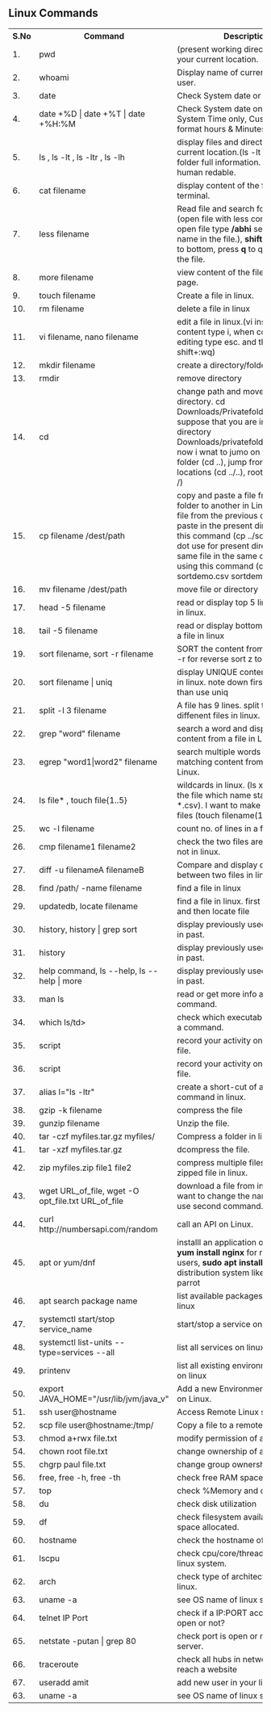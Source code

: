 ## Linux Commands

<table style="width:100%;">
  <tr>
    <th>S.No</th>
    <th>Command</th>
    <th>Description</th>
  </tr>
  <tr>
    <td>1.</td>
    <td>pwd</td>
    <td>(present working directory) check your current location.</td>
  </tr>
  <tr>
    <td>2.</td>
    <td>whoami</td>
    <td>Display name of current logged-in user.</td>
  </tr>
  <tr>
    <td>3.</td>
    <td>date</td>
    <td>Check System date or time</td>
  </tr>
  <tr>
    <td>4.</td>
    <td>date +%D | date +%T | date +%H:%M</td>
    <td>Check System date only, Check System Time only, Customize format hours & Minutes</td>
  </tr>
  <tr>
    <td>5.</td>
    <td>ls , ls -lt , ls -ltr , ls -lh</td>
    <td>display files and directory present in current location.(ls -lt ) file and folder full information. (ls -lh) human redable.</td>
  </tr>
  <tr>
    <td>6.</td>
    <td>cat filename</td>
    <td>display content of the file on terminal.</td>
  </tr>
  <tr>
    <td>7.</td>
    <td>less filename</td>
    <td>Read file and search for a word.(open file with less command. when open file type <b>/abhi</b> search this name in the file.), <b>shift+g</b> for search to bottom, press <b>q</b> to quit the from the file.</td>
  </tr>
  <tr>
    <td>8.</td>
    <td>more filename</td>
    <td>view content of the file  page by page.</td>
  </tr>
  <tr>
    <td>9.</td>
    <td>touch filename</td>
    <td>Create a file in linux.</td>
  </tr>
  <tr>
    <td>10.</td>
    <td>rm filename</td>
    <td>delete a file in linux</td>
  </tr>
   <tr>
    <td>11.</td>
    <td>vi filename, nano filename</td>
    <td>edit a file in linux.(vi insert the content type i, when complete the editing type esc. and then press shift+:wq)</td>
  </tr>
   <tr>
    <td>12.</td>
    <td>mkdir filename</td>
    <td>create a directory/folder in linux.</td>
  </tr>
   <tr>
    <td>13.</td>
    <td>rmdir</td>
    <td>remove directory</td>
  </tr>
  <tr>
    <td>14.</td>
    <td>cd</td>
    <td>change path and move to another directory. cd Downloads/Privatefolder, example : suppose that you are in the directory Downloads/privatefolder/keysfolder/ now i wnat to jumo on the previous folder (cd ..), jump from two locations (cd ../..), root directory (cd /)</td>
  </tr>
  <tr>
    <td>15.</td>
    <td>cp filename /dest/path </td>
    <td>copy and paste a file from one folder to another in Linux. copy the file from the previous directory and paste in the present directory using this command (cp ../sortdemo.txt .) dot use for present directory. Copy same file in the same directory using this command (cp sortdemo.csv sortdemo_copy.csv)</td>
  </tr>
   <tr>
    <td>16.</td>
    <td>mv filename /dest/path</td>
    <td>move file or directory</td>
  </tr>
   <tr>
    <td>17.</td>
    <td>head -5 filename</td>
    <td>read or display top 5 lines from a file in linux.</td>
  </tr>
  <tr>
    <td>18.</td>
    <td>tail -5 filename</td>
    <td>read or display bottom 5 lines from a file in linux</td>
  </tr>
  <tr>
    <td>19.</td>
    <td>sort filename, sort -r filename</td>
    <td>SORT the content from a file in linux. -r for reverse sort z to a</td>
  </tr>
  <tr>
    <td>20.</td>
    <td>sort filename | uniq</td>
    <td>display UNIQUE content from a file in linux. note down first sort the file than use uniq</td>
  </tr>
  <tr>
    <td>21.</td>
    <td>split -l 3 filename</td>
    <td>A file has 9 lines. split this file in 3 diffenent files in linux.</td>
  </tr>
  <tr>
    <td>22.</td>
    <td>grep "word" filename</td>
    <td>search a word and display matching content from a file in Linux.</td>
  </tr>
  <tr>
    <td>23.</td>
    <td>egrep "word1|word2" filename</td>
    <td>search multiple words and display matching content from a file in Linux.</td>
  </tr>
  <tr>
    <td>24.</td>
    <td>ls file* , touch file{1..5}</td>
    <td>wildcards in linux. (ls x*) it shows all the file which name starts with x, (ls *.csv). I want to make a multiple files (touch filename(1..10)</td>
  </tr>
  <tr>
    <td>25.</td>
    <td>wc -l filename</td>
    <td>count no. of lines in a file.</td>
  </tr>
  <tr>
    <td>26.</td>
    <td>cmp filename1 filename2</td>
    <td>check the two files are identical or not in linux.</td>
  </tr>
  <tr>
    <td>27.</td>
    <td>diff -u filenameA filenameB</td>
    <td>Compare and display diffenrent between two files in linux.</td>
  </tr>
  <tr>
    <td>28.</td>
    <td>find /path/ -name filename</td>
    <td>find a file in linux</td>
  </tr>
  <tr>
    <td>29.</td>
    <td>updatedb, locate filename</td>
    <td>find a file in linux. first update the db and then locate file</td>
  </tr>
  <tr>
    <td>30.</td>
    <td>history, history | grep sort</td>
    <td>display previously used commands in past.</td>
  </tr>
  <tr>
    <td>31.</td>
    <td>history</td>
    <td>display previously used commands in past.</td>
  </tr>
  <tr>
    <td>32.</td>
    <td>help command, ls --help, ls --help | more</td>
    <td>display previously used commands in past.</td>
  </tr>
  <tr>
    <td>33.</td>
    <td>man ls</td>
    <td>read or get more info about a command.</td>
  </tr>
  <tr>
    <td>34.</td>
    <td>which ls/td>
    <td>check which executable is using for a command.</td>
  </tr>
  <tr>
    <td>35.</td>
    <td>script</td>
    <td>record your activity on terminal in a file.</td>
  </tr>
   <tr>
    <td>36.</td>
    <td>script</td>
    <td>record your activity on terminal in a file.</td>
  </tr>
   <tr>
    <td>37.</td>
    <td>alias l="ls -ltr"</td>
    <td>create a short-cut of a long command in linux.</td>
  </tr>
   <tr>
    <td>38.</td>
    <td>gzip -k filename</td>
    <td>compress the file</td>
  </tr>
  <tr>
    <td>39.</td>
    <td>gunzip filename</td>
    <td>Unzip the file. </td>
  </tr>
  <tr>
    <td>40.</td>
    <td>tar -czf myfiles.tar.gz myfiles/</td>
    <td>Compress a folder in linux</td>
  </tr>
  <tr>
    <td>41.</td>
    <td>tar -xzf myfiles.tar.gz</td>
    <td>dcompress the file.</td>
  </tr>
  <tr>
    <td>42.</td>
    <td>zip myfiles.zip file1 file2</td>
    <td>compress multiple files in one zipped file in linux.</td>
  </tr>
  <tr>
    <td>43.</td>
    <td>wget URL_of_file, wget -O opt_file.txt URL_of_file </td>
    <td>download a file from internet, if you want to change the name of the file use second command.</td>
  </tr>
  <tr>
    <td>44.</td>
    <td>curl http://numbersapi.com/random</td>
    <td>call an API on Linux.</td>
  </tr>
  <tr>
    <td>45.</td>
    <td>apt or yum/dnf</td>
    <td>installl an application on linux. Ex. <b>yum install nginx</b> for redhat,fidora users, <b>sudo apt install nginx</b>. for distribution system like: ubuntu, kali, parrot</td>
  </tr>
  <tr>
    <td>46.</td>
    <td>apt search package name</td>
    <td>list available packages to install on linux</td>
  </tr>
  <tr>
    <td>47.</td>
    <td>systemctl start/stop service_name</td>
    <td>start/stop a service on linux.</td>
  </tr>
  <tr>
    <td>48.</td>
    <td>systemctl list-units --type=services --all</td>
    <td>list all services on linux.</td>
  </tr>
  <tr>
    <td>49.</td>
    <td>printenv</td>
    <td>list all existing environment variable on linux</td>
  </tr>
  <tr>
    <td>50.</td>
    <td>export JAVA_HOME="/usr/lib/jvm/java_v"</td>
    <td>Add a new Environment Variables on Linux.</td>
  </tr>
  <tr>
    <td>51.</td>
    <td>ssh user@hostname</td>
    <td>Access Remote Linux server.</td>
  </tr>
  <tr>
    <td>52.</td>
    <td>scp file user@hostname:/tmp/</td>
    <td>Copy a file to a remote Linux server.</td>
  </tr>
   <tr>
    <td>53.</td>
    <td>chmod a+rwx file.txt</td>
    <td>modify permission of a file.</td>
  </tr>
   <tr>
    <td>54.</td>
    <td>chown root file.txt</td>
    <td>change ownership of a file.</td>
  </tr>
   <tr>
    <td>55.</td>
    <td>chgrp paul file.txt</td>
    <td>change group ownership of a file</td>
  </tr>
  </tr>
   <tr>
    <td>56.</td>
    <td>free, free -h, free -th</td>
    <td>check free RAM space</td>
  </tr>
  </tr>
   <tr>
    <td>57.</td>
    <td>top</td>
    <td>check %Memory and cpuutilization</td>
  </tr>
  <tr>
    <td>58.</td>
    <td>du</td>
    <td>check disk utilization</td>
  </tr>
  <tr>
    <td>59.</td>
    <td>df</td>
    <td>check filesystem available and disk space allocated.</td>
  </tr>
  <tr>
    <td>60.</td>
    <td>hostname</td>
    <td>check the hostname of linux server.</td>
  </tr>
  <tr>
    <td>61.</td>
    <td>lscpu</td>
    <td>check cpu/core/thread onfo of your linux system.</td>
  </tr>
  <tr>
    <td>62.</td>
    <td>arch</td>
    <td>check  type of architecture of your linux.</td>
  </tr>
  <tr>
    <td>63.</td>
    <td>uname -a</td>
    <td>see OS name of linux server</td>
  </tr>
  <tr>
    <td>64.</td>
    <td>telnet IP Port</td>
    <td>check if a IP:PORT accessible and open or not?</td>
  </tr>
  <tr>
    <td>65.</td>
    <td>netstate -putan | grep 80</td>
    <td>check port is open or not on our server.</td>
  </tr>
  <tr>
    <td>66.</td>
    <td>traceroute</td>
    <td>check all hubs in network path to reach a website</td>
  </tr>
  <tr>
    <td>67.</td>
    <td>useradd amit</td>
    <td>add new user in your linux system </td>
  </tr>
  <tr>
    <td>63.</td>
    <td>uname -a</td>
    <td>see OS name of linux server</td>
  </tr>
</table>
